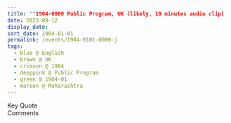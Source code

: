 ```yaml
---
title: ""1904-0000 Public Program, UK (likely, 10 minutes audio clip)
date: 2023-09-12
display_date: 
sort_date: 1904-01-01
permalink: /events/1904-0101-0000-j
tags:
  - blue @ English
  - brown @ UK
  - crimson @ 1904
  - deeppink @ Public Program
  - green @ 1904-01
  - maroon @ Maharashtra
---
```


<wave-list>
  <list-title color="green" width="75">Key Quote</list-title>
  <list-item color="BlanchedAlmond"  width="200"></list-item>
  <list-item color="Lavender"></list-item>
  <list-item color="BlanchedAlmond"></list-item>
</wave-list>

<br>

<wave-list>
  <list-title color="green" width="75">Comments</list-title>
  <list-item color="BlanchedAlmond"  width="200"></list-item>
  <list-item color="Lavender"></list-item>
  <list-item color="BlanchedAlmond"></list-item>
</wave-list>